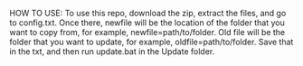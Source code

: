 HOW TO USE:
To use this repo, download the zip, extract the files, and go to config.txt.
Once there, newfile will be the location of the folder that you want to copy from, for example, newfile=path/to/folder.
Old file will be the folder that you want to update, for example, oldfile=path/to/folder.
Save that in the txt, and then run update.bat in the Update folder.
